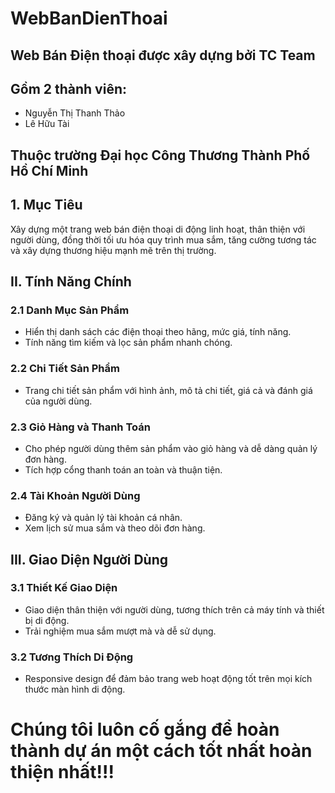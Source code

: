 # WebBanDienThoai
## Web Bán Điện thoại được xây dựng bởi TC Team
## Gồm 2 thành viên:
- Nguyễn Thị Thanh Thảo
- Lê Hữu Tài
## Thuộc trường Đại học Công Thương Thành Phố Hồ Chí Minh

## 1. Mục Tiêu

Xây dựng một trang web bán điện thoại di động linh hoạt, thân thiện với người dùng, đồng thời tối ưu hóa quy trình mua sắm, tăng cường tương tác và xây dựng thương hiệu mạnh mẽ trên thị trường.

## II. Tính Năng Chính

### 2.1 Danh Mục Sản Phẩm

- Hiển thị danh sách các điện thoại theo hãng, mức giá, tính năng.
- Tính năng tìm kiếm và lọc sản phẩm nhanh chóng.

### 2.2 Chi Tiết Sản Phẩm

- Trang chi tiết sản phẩm với hình ảnh, mô tả chi tiết, giá cả và đánh giá của người dùng.

### 2.3 Giỏ Hàng và Thanh Toán

- Cho phép người dùng thêm sản phẩm vào giỏ hàng và dễ dàng quản lý đơn hàng.
- Tích hợp cổng thanh toán an toàn và thuận tiện.

### 2.4 Tài Khoản Người Dùng

- Đăng ký và quản lý tài khoản cá nhân.
- Xem lịch sử mua sắm và theo dõi đơn hàng.

## III. Giao Diện Người Dùng

### 3.1 Thiết Kế Giao Diện

- Giao diện thân thiện với người dùng, tương thích trên cả máy tính và thiết bị di động.
- Trải nghiệm mua sắm mượt mà và dễ sử dụng.

### 3.2 Tương Thích Di Động

- Responsive design để đảm bảo trang web hoạt động tốt trên mọi kích thước màn hình di động.
# Chúng tôi luôn cố gắng để hoàn thành dự án một cách tốt nhất hoàn thiện nhất!!!

